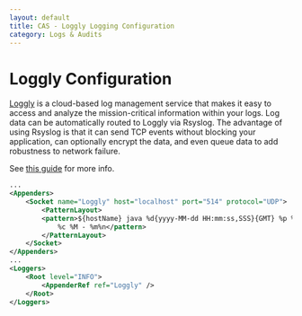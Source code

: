 ```yaml
---
layout: default
title: CAS - Loggly Logging Configuration
category: Logs & Audits
---
```


# Loggly Configuration

[Loggly](https://www.loggly.com) is a cloud-based log management service that makes it easy to access and analyze the mission-critical information within your logs. Log data can be automatically routed to Loggly via Rsyslog. The advantage of using Rsyslog is that it can send TCP events without blocking your application, can optionally encrypt the data, and even queue data to add robustness to network failure.

See [this guide](https://www.loggly.com/docs/java-log4j-2/) for more info.

```xml
...
<Appenders>
    <Socket name="Loggly" host="localhost" port="514" protocol="UDP">
        <PatternLayout>
        <pattern>${hostName} java %d{yyyy-MM-dd HH:mm:ss,SSS}{GMT} %p %t
            %c %M - %m%n</pattern>
        </PatternLayout>
    </Socket>
</Appenders>
...
<Loggers>
    <Root level="INFO">
        <AppenderRef ref="Loggly" />
    </Root>
</Loggers>
```
